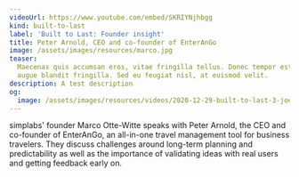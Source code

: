 ```yaml
---
videoUrl: https://www.youtube.com/embed/SKRIYNjhbgg
kind: built-to-last
label: 'Built to Last: Founder insight'
title: Peter Arnold, CEO and co-founder of EnterAnGo
image: /assets/images/resources/marco.jpg
teaser:
  Maecenas quis accumsan eros, vitae fringilla tellus. Donec tempor est porta
  augue blandit fringilla. Sed eu feugiat nisl, at euismod velit.
description: A test description
og:
  image: /assets/images/resources/videos/2020-12-29-built-to-last-3-joel-kelly/og-image.png
---
```


simplabs' founder Marco Otte-Witte speaks with Peter Arnold, the CEO and
co-founder of EnterAnGo, an all-in-one travel management tool for business
travelers. They discuss challenges around long-term planning and predictability
as well as the importance of validating ideas with real users and getting
feedback early on.
